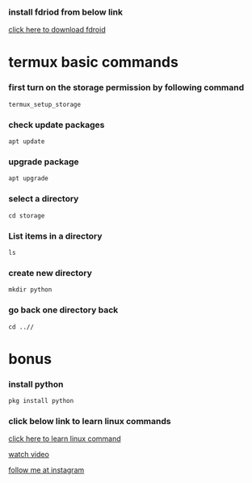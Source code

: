 ### install fdriod from below link

[click here to download fdroid](https://f-droid.org/F-Droid.apk)



# termux basic commands


### first turn on the storage permission by following command

```
termux_setup_storage

```
### check update packages

```
apt update

```

### upgrade package

```
apt upgrade

```


### select a directory

```
cd storage

```

### List items in a directory

```
ls

```
### create new directory

```
mkdir python

```

### go back one directory back

```
cd ..//

```

# bonus

###  install python

```
pkg install python

```

### click below link to learn linux commands

[click here to learn linux command](https://www.javatpoint.com/linux-commands)




[watch video](https://youtu.be/tnUQo7Griak)


[follow me at instagram](https://www.instagram.com/themostineligiblebachelor/)
